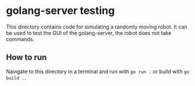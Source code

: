 # golang-server testing
This directory contains code for simulating a randomly moving robot. It can be used to test the GUI of the golang-server, the robot does not take commands.

## How to run
Navigate to this directory in a terminal and run with `go run .` or build with `go build .`.
 
